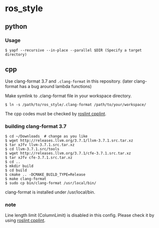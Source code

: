 # ros_style

## python

### Usage

```shell
$ yapf --recursive --in-place --parallel $DIR (Specify a target directory)
```

## cpp

Use clang-format 3.7 and `.clang-format` in this repository.
(later clang-format has a bug around lambda functions)

Make symlink to .clang-format file in your workspace directory.
```shell
$ ln -s /path/to/ros_style/.clang-format /path/to/your/workspace/
```

The cpp codes must be checked by [roslint cpplint](http://wiki.ros.org/roslint).

### building clang-format 3.7

```shell
$ cd ~/Downloads  # change as you like
$ wget http://releases.llvm.org/3.7.1/llvm-3.7.1.src.tar.xz
$ tar xJfv llvm-3.7.1.src.tar.xz
$ cd llvm-3.7.1.src/tools
$ wget http://releases.llvm.org/3.7.1/cfe-3.7.1.src.tar.xz
$ tar xJfv cfe-3.7.1.src.tar.xz
$ cd ..
$ mkdir build
$ cd build
$ cmake .. -DCMAKE_BUILD_TYPE=Release
$ make clang-format
$ sudo cp bin/clang-format /usr/local/bin/
```

clang-format is installed under /usr/local/bin.

### note

Line length limit (ColumnLimit) is disabled in this config.
Please check it by using [roslint cpplint](http://wiki.ros.org/roslint).
